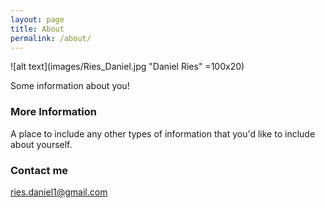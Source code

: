 ```yaml
---
layout: page
title: About
permalink: /about/
---
```


![alt text](images/Ries_Daniel.jpg "Daniel Ries" =100x20)

Some information about you!

### More Information

A place to include any other types of information that you'd like to include about yourself.

### Contact me

[ries.daniel1@gmail.com](mailto:ries.daniel1@gmail.com)
